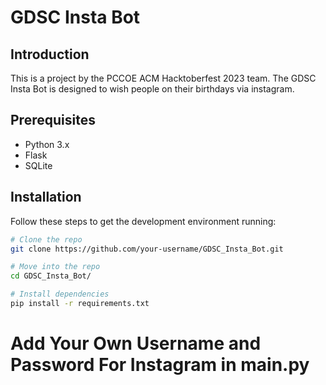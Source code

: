 # GDSC Insta Bot

## Introduction

This is a project by the PCCOE ACM Hacktoberfest 2023 team. The GDSC Insta Bot is designed to wish people on their birthdays via instagram.

## Prerequisites

- Python 3.x
- Flask
- SQLite

## Installation

Follow these steps to get the development environment running:

```bash
# Clone the repo
git clone https://github.com/your-username/GDSC_Insta_Bot.git

# Move into the repo
cd GDSC_Insta_Bot/

# Install dependencies
pip install -r requirements.txt
```
# Add Your Own Username and Password For Instagram in main.py


